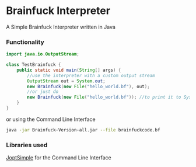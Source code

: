 # Brainfuck Interpreter
A Simple Brainfuck Interpreter written in Java

### Functionality

```java
import java.io.OutputStream;

class TestBrainfuck {
    public static void main(String[] args) {
        //use the interpreter with a custom output stream
        OutputStream out = System.out;
        new Brainfuck(new File("hello_world.bf"), out);
        //or just do
        new Brainfuck(new File("hello_world.bf")); //to print it to System.out
    }   
}
```
or using the Command Line Interface
```bash
java -jar Brainfuck-Version-all.jar --file brainfuckcode.bf
```

### Libraries used
[JoptSimple](https://github.com/jopt-simple/jopt-simple) for the Command Line Interface
